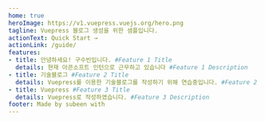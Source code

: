 ```yaml
---
home: true
heroImage: https://v1.vuepress.vuejs.org/hero.png
tagline: Vuepress 블로그 생성을 위한 샘플입니다.
actionText: Quick Start →
actionLink: /guide/
features:
- title: 안녕하세요! 구수빈입니다. #Feature 1 Title
  details: 현재 아콘소프트 인턴으로 근무하고 있습니다 #Feature 1 Description
- title: 기술블로그 #Feature 2 Title
  details: Vuepress를 이용한 기술블로그를 작성하기 위해 연습중입니다. #Feature 2 Description
- title: Vuepress #Feature 3 Title
  details: Vuepress로 작성하였습니다. #Feature 3 Description
footer: Made by subeen with 
---
```

